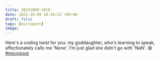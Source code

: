 ```yaml
---
title: 20231009-1618
date: 2023-10-09 16:18:22 +00:00
draft: false
tags: [micropost]
image:
---
```


<p>Here&#39;s a coding twist for you: my goddaughter, who&#39;s learning to speak, affectionately calls me &#39;None&#39;. I&#39;m just glad she didn&#39;t go with &#39;NaN&#39;. 😄 <a href="https://mastodon.bofhers.es/tags/micropost" class="mention hashtag" rel="tag">#<span>micropost</span></a></p>


